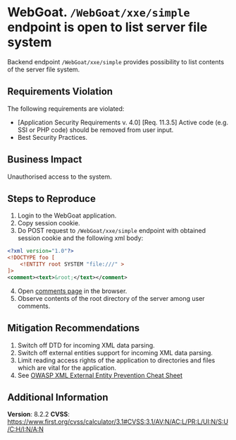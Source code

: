 # WebGoat. `/WebGoat/xxe/simple` endpoint is open to list server file system
Backend endpoint `/WebGoat/xxe/simple` provides possibility to list contents of the server file system.

## Requirements Violation
The following requirements are violated: 
- [Application Security Requirements v. 4.0] [Req. 11.3.5] Active code (e.g. SSI or PHP code) should be removed from user input.
- Best Security Practices.

## Business Impact
Unauthorised access to the system.

## Steps to Reproduce
1. Login to the WebGoat application.
2. Copy session cookie. 
3. Do POST request to `/WebGoat/xxe/simple` endpoint with obtained session cookie and the following xml body:
```xml
<?xml version="1.0"?>
<!DOCTYPE foo [
    <!ENTITY root SYSTEM "file:///" >
]>
<comment><text>&root;</text></comment>
```
4. Open [comments page](http://www.webgoat.local:8080/WebGoat/start.mvc#lesson/XXE.lesson/3) in the browser.
5. Observe contents of the root directory of the server among user comments.

## Mitigation Recommendations
1. Switch off DTD for incoming XML data parsing. 
2. Switch off external entities support for incoming XML data parsing. 
3. Limit reading access rights of the application to directories and files which are vital for the application. 
3. See [OWASP XML External Entity Prevention Cheat Sheet](https://cheatsheetseries.owasp.org/cheatsheets/XML_External_Entity_Prevention_Cheat_Sheet.html)

## Additional Information
**Version**: 8.2.2
**CVSS**: https://www.first.org/cvss/calculator/3.1#CVSS:3.1/AV:N/AC:L/PR:L/UI:N/S:U/C:H/I:N/A:N